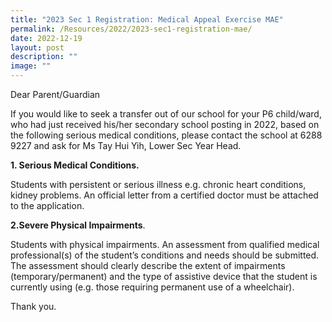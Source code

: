 ```yaml
---
title: "2023 Sec 1 Registration: Medical Appeal Exercise MAE"
permalink: /Resources/2022/2023-sec1-registration-mae/
date: 2022-12-19
layout: post
description: ""
image: ""
---
```

Dear Parent/Guardian

If you would like to seek a transfer out of our school for your P6 child/ward, who had just received his/her secondary school posting in 2022, based on the following serious medical conditions, please contact the school at 6288 9227 and ask for Ms Tay Hui Yih, Lower Sec Year Head.

**1. Serious Medical Conditions.**

Students with persistent or serious illness e.g. chronic heart conditions, kidney problems. An official letter from a certified doctor must be attached to the application.

**2.Severe Physical Impairments**.

Students with physical impairments. An assessment from qualified medical professional(s) of the student’s conditions and needs should be submitted. The assessment should clearly describe the extent of impairments (temporary/permanent) and the type of assistive device that the student is currently using (e.g. those requiring permanent use of a wheelchair).

Thank you.